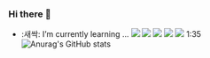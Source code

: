 ### Hi there 👋

<!--
**haruharuganda/haruharuganda** is a ✨ _special_ ✨ repository because its `README.md` (this file) appears on your GitHub profile.

Here are some ideas to get you started:

- 🔭 I’m currently working on ...
- 🌱 I’m currently learning ...
- 👯 I’m looking to collaborate on ...
- 🤔 I’m looking for help with ...
- 💬 Ask me about ...
- 📫 How to reach me: ...
- 😄 Pronouns: ...
- ⚡ Fun fact: ...
-->

- :새싹: I’m currently learning ...
<img src="https://img.shields.io/badge/JavaScript-F7DF1E?style=flat&logo=JavaScript&logoColor=white"/> <img src="https://img.shields.io/badge/React-61DAFB?style=flat&logo=React&logoColor=white"/> <img src="https://img.shields.io/badge/Redux-764ABC?style=flat&logo=Redux&logoColor=white"/> <img src="https://img.shields.io/badge/Tailwind CSS-06B6D4?style=flat&logo=Tailwind CSS&logoColor=white"/> <img src="https://img.shields.io/badge/styled-components-DB7093?style=flat&logo=styled-components&logoColor=white"/>
1:35
![Anurag's GitHub stats](https://github-readme-stats.vercel.app/api?username=AngelaChaejung&show_icons=true&theme=cobalt)
